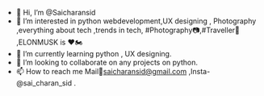 - 👋 Hi, I’m @Saicharansid
- 👀 I’m interested in  python webdevelopment,UX designing , Photography ,everything about tech ,trends in tech, #Photography📷,#Traveller🧳 ,ELONMUSK is ❤🏍
- 🌱 I’m currently learning python , UX designing.
- 💞️ I’m looking to collaborate on any projects on python.
- 📫 How to reach me  Mail📧saicharansid@gmail.com ,Insta-@sai_charan_sid .

<!---
Saicharansid/Saicharansid is a ✨ special ✨ repository because its `README.md` (this file) appears on your GitHub profile.
You can click the Preview link to take a look at your changes.
--->
